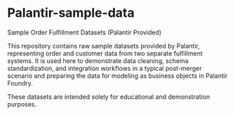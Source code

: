 # Palantir-sample-data

Sample Order Fulfillment Datasets (Palantir Provided)

This repository contains raw sample datasets provided by Palantir, representing order and customer data from two separate fulfillment systems.
It is used here to demonstrate data cleaning, schema standardization, and integration workflows in a typical post-merger scenario and preparing the data for modeling as business objects in Palantir Foundry.

These datasets are intended solely for educational and demonstration purposes.
